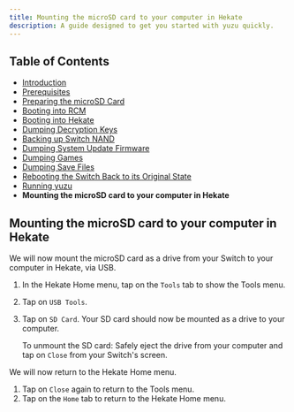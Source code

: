 ```yaml
---
title: Mounting the microSD card to your computer in Hekate
description: A guide designed to get you started with yuzu quickly.
---
```


## Table of Contents

* [Introduction](../../index.md)
* [Prerequisites](../1-prerequisites/index.md)
* [Preparing the microSD Card](../2-prepare-sd-card/index.md)
* [Booting into RCM](../3-boot-to-rcm/index.md)
* [Booting into Hekate](../4-boot-to-hekate/index.md)
* [Dumping Decryption Keys](../5-dump-keys/index.md)
* [Backing up Switch NAND](../6-nand-backup/index.md)
* [Dumping System Update Firmware](../7-dump-firmware/index.md)
* [Dumping Games](../8-dump-games/index.md)
* [Dumping Save Files](../9-dump-saves/index.md)
* [Rebooting the Switch Back to its Original State](../10-reboot-to-stock/index.md)
* [Running yuzu](11-running-yuzu/index.md)
* **Mounting the microSD card to your computer in Hekate**

## Mounting the microSD card to your computer in Hekate

We will now mount the microSD card as a drive from your Switch to your computer in Hekate, via USB.

1. In the Hekate Home menu, tap on the `Tools` tab to show the Tools menu.
2. Tap on `USB Tools`.
3. Tap on `SD Card`. Your SD card should now be mounted as a drive to your computer.

    To unmount the SD card: Safely eject the drive from your computer and tap on `Close` from your Switch's screen.

We will now return to the Hekate Home menu.

1. Tap on `Close` again to return to the Tools menu.
2. Tap on the `Home` tab to return to the Hekate Home menu.
